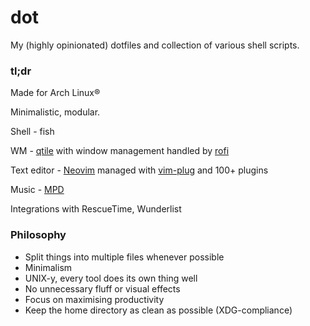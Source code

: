 # dot

My (highly opinionated) dotfiles and collection of various shell scripts.

### tl;dr

Made for Arch Linux®

Minimalistic, modular.

Shell - fish

WM - [qtile](https://github.com/qtile/qtile) with window management handled by [rofi](https://github.com/DaveDavenport/rofi)

Text editor - [Neovim](https://github.com/neovim/neovim) managed with [vim-plug](https://github.com/junegunn/vim-plug) and 100+ plugins

Music - [MPD](https://github.com/MusicPlayerDaemon/MPD)

Integrations with RescueTime, Wunderlist

### Philosophy

- Split things into multiple files whenever possible
- Minimalism
- UNIX-y, every tool does its own thing well
- No unnecessary fluff or visual effects
- Focus on maximising productivity
- Keep the home directory as clean as possible (XDG-compliance)